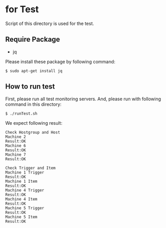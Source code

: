 for Test
==========

Script of this directory is used for the test.

## Require Package

- jq

Please install these package by following command:

    $ sudo apt-get install jq

## How to run test

First, please run all test monitoring servers.
And, please run with following command in this directory:

    $ ./runTest.sh

We expect following result:

    Check Hostgroup and Host
    Machine 2
    Result:OK
    Machine 6
    Result:OK
    Machine 7
    Result:OK
    
    Check Trigger and Item
    Machine 1 Trigger
    Result:OK
    Machine 1 Item
    Result:OK
    Machine 4 Trigger
    Result:OK
    Machine 4 Item
    Result:OK
    Machine 5 Trigger
    Result:OK
    Machine 5 Item
    Result:OK

